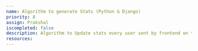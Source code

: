 ```yaml
---
name: Algorithm to generate Stats (Python & Django)
priority: 8
assign: Prakshal
iscompleted: false
description: Algorithm to Update stats every user sent by frontend on the DataBase.
resources: 
---
```

